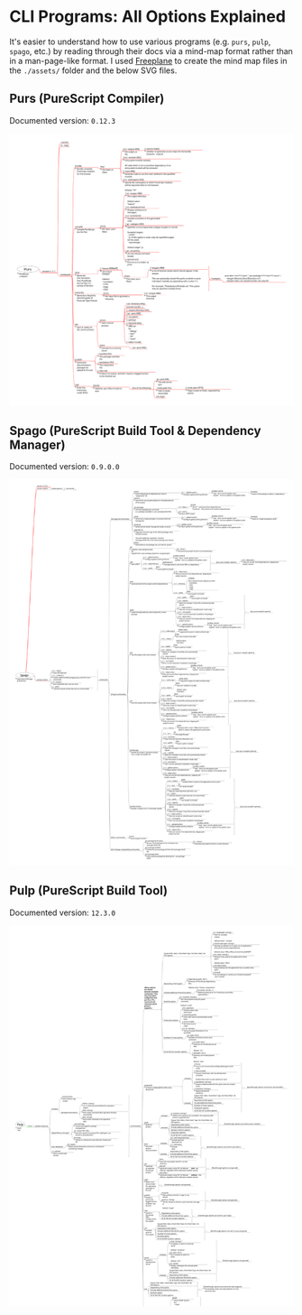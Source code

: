 # CLI Programs: All Options Explained

It's easier to understand how to use various programs (e.g. `purs`, `pulp`, `spago`, etc.) by reading through their docs via a mind-map format rather than in a man-page-like format. I used [Freeplane](https://www.freeplane.org/) to create the mind map files in the `./assets/` folder and the below SVG files.

## Purs (PureScript Compiler)

Documented version: `0.12.3`

![CLI Options: Purs (svg)](./assets/CLI-Options--Purs.svg)

## Spago (PureScript Build Tool & Dependency Manager)

Documented version: `0.9.0.0`

![CLI Options: Spago (svg)](./assets/CLI-Options--Spago.svg)

## Pulp (PureScript Build Tool)

Documented version: `12.3.0`

![CLI Options: Pulp (svg)](./assets/CLI-Options--Pulp.svg)
